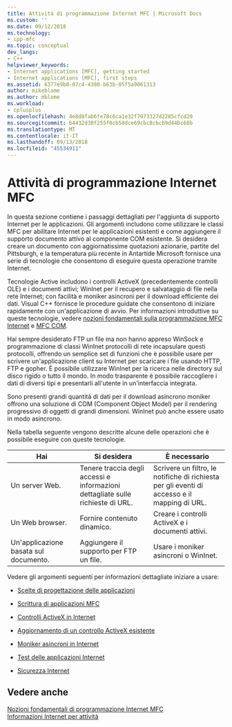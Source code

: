 ```yaml
---
title: Attività di programmazione Internet MFC | Microsoft Docs
ms.custom: ''
ms.date: 09/12/2018
ms.technology:
- cpp-mfc
ms.topic: conceptual
dev_langs:
- C++
helpviewer_keywords:
- Internet applications [MFC], getting started
- Internet applications [MFC], first steps
ms.assetid: 6377e9b8-07c4-4380-b63b-05f5a9061313
author: mikeblome
ms.author: mblome
ms.workload:
- cplusplus
ms.openlocfilehash: 4e8d8fab6fe78c6ca1e32f7973327d2285cfcd20
ms.sourcegitcommit: b4432d30f255f0cb58dce69cbc8cbcb9d44bc68b
ms.translationtype: MT
ms.contentlocale: it-IT
ms.lasthandoff: 09/13/2018
ms.locfileid: "45534911"
---
```

# <a name="mfc-internet-programming-tasks"></a>Attività di programmazione Internet MFC
In questa sezione contiene i passaggi dettagliati per l'aggiunta di supporto Internet per le applicazioni. Gli argomenti includono come utilizzare le classi MFC per abilitare Internet per le applicazioni esistenti e come aggiungere il supporto documento attivo al componente COM esistente. Si desidera creare un documento con aggiornatissime quotazioni azionarie, partite del Pittsburgh, e la temperatura più recente in Antartide Microsoft fornisce una serie di tecnologie che consentono di eseguire questa operazione tramite Internet.  
  
 Tecnologie Active includono i controlli ActiveX (precedentemente controlli OLE) e i documenti attivi; WinInet per il recupero e salvataggio di file nella rete Internet; con facilità e moniker asincroni per il download efficiente dei dati. Visual C++ fornisce le procedure guidate che consentono di iniziare rapidamente con un'applicazione di avvio. Per informazioni introduttive su queste tecnologie, vedere [nozioni fondamentali sulla programmazione MFC Internet](../mfc/mfc-internet-programming-basics.md) e [MFC COM](../mfc/mfc-com.md).  
  
 Hai sempre desiderato FTP un file ma non hanno appreso WinSock e programmazione di classi WinInet protocolli di rete incapsulare questi protocolli, offrendo un semplice set di funzioni che è possibile usare per scrivere un'applicazione client su Internet per scaricare i file usando HTTP, FTP e gopher. È possibile utilizzare WinInet per la ricerca nelle directory sul disco rigido o tutto il mondo. In modo trasparente è possibile raccogliere i dati di diversi tipi e presentarli all'utente in un'interfaccia integrata.  
  
 Sono presenti grandi quantità di dati per il download asincrono moniker offrono una soluzione di COM (Component Object Model) per il rendering progressivo di oggetti di grandi dimensioni. WinInet può anche essere usato in modo asincrono.  
  
 Nella tabella seguente vengono descritte alcune delle operazioni che è possibile eseguire con queste tecnologie.  
  
|Hai|Si desidera|È necessario|  
|--------------|-----------------|----------------|  
|Un server Web.|Tenere traccia degli accessi e informazioni dettagliate sulle richieste di URL.|Scrivere un filtro, le notifiche di richiesta per gli eventi di accesso e il mapping di URL.|  
|Un Web browser.|Fornire contenuto dinamico.|Creare i controlli ActiveX e i documenti attivi.|  
|Un'applicazione basata sul documento.|Aggiungere il supporto per FTP un file.|Usare i moniker asincroni o WinInet.|  
  
 Vedere gli argomenti seguenti per informazioni dettagliate iniziare a usare:  
  
-   [Scelte di progettazione delle applicazioni](../mfc/application-design-choices.md)  
  
-   [Scrittura di applicazioni MFC](../mfc/writing-mfc-applications.md)  
  
-   [Controlli ActiveX in Internet](../mfc/activex-controls-on-the-internet.md)  
  
-   [Aggiornamento di un controllo ActiveX esistente](../mfc/upgrading-an-existing-activex-control.md)  
  
-   [Moniker asincroni in Internet](../mfc/asynchronous-monikers-on-the-internet.md)  
  
-   [Test delle applicazioni Internet](../mfc/testing-internet-applications.md)  
  
-   [Sicurezza Internet](../mfc/internet-security-cpp.md)  
  
## <a name="see-also"></a>Vedere anche  
 [Nozioni fondamentali di programmazione Internet MFC](../mfc/mfc-internet-programming-basics.md)   
 [Informazioni Internet per attività](../mfc/internet-information-by-task.md)

